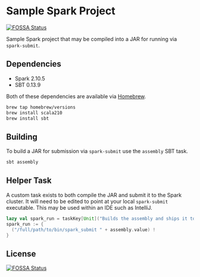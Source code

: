 # Sample Spark Project
[![FOSSA Status](https://app.fossa.com/api/projects/git%2Bgithub.com%2Fspatten%2FSample-Spark-Project.svg?type=shield)](https://app.fossa.com/projects/git%2Bgithub.com%2Fspatten%2FSample-Spark-Project?ref=badge_shield)

Sample Spark project that may be compiled into a JAR for running via `spark-submit`.

## Dependencies
* Spark 2.10.5
* SBT 0.13.9

Both of these dependencies are available via [Homebrew](http://brew.sh/).

```bash
brew tap homebrew/versions
brew install scala210
brew install sbt
```

## Building
To build a JAR for submission via `spark-submit` use the `assembly` SBT task.

```bash
sbt assembly
```

## Helper Task
A custom task exists to both compile the JAR and submit it to the Spark cluster. It will need to be edited to point at your local `spark-submit` executable. This may be used within an IDE such as IntelliJ.

```scala
lazy val spark_run = taskKey[Unit]("Builds the assembly and ships it to the Spark Cluster")
spark_run := {
  ("/full/path/to/bin/spark_submit " + assembly.value) !
}
```


## License
[![FOSSA Status](https://app.fossa.com/api/projects/git%2Bgithub.com%2Fspatten%2FSample-Spark-Project.svg?type=large)](https://app.fossa.com/projects/git%2Bgithub.com%2Fspatten%2FSample-Spark-Project?ref=badge_large)